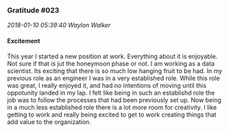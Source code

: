 
### Gratitude #023
_2018-01-10 05:39:40 Waylon Walker_


#### Excitement

This year I started a new position at work.  Everything about it is enjoyable.  Not sure if that is jut the honeymoon phase or not.  I am working as a data scientist.  Its exciting that there is so much low hanging fruit to be had.  In my previous role as an engineer I was in a very established role.  While this role was great,  I really enjoyed it, and had no intentions of moving until  this oppotunity landed in my lap.  I felt like being in such an establishd role the job was to follow the processes that had been previously set up.  Now being in a much less established role there is a lot more room for creativity.  I like getting to work and really being excited to get to work creating things that add value to the organization.
